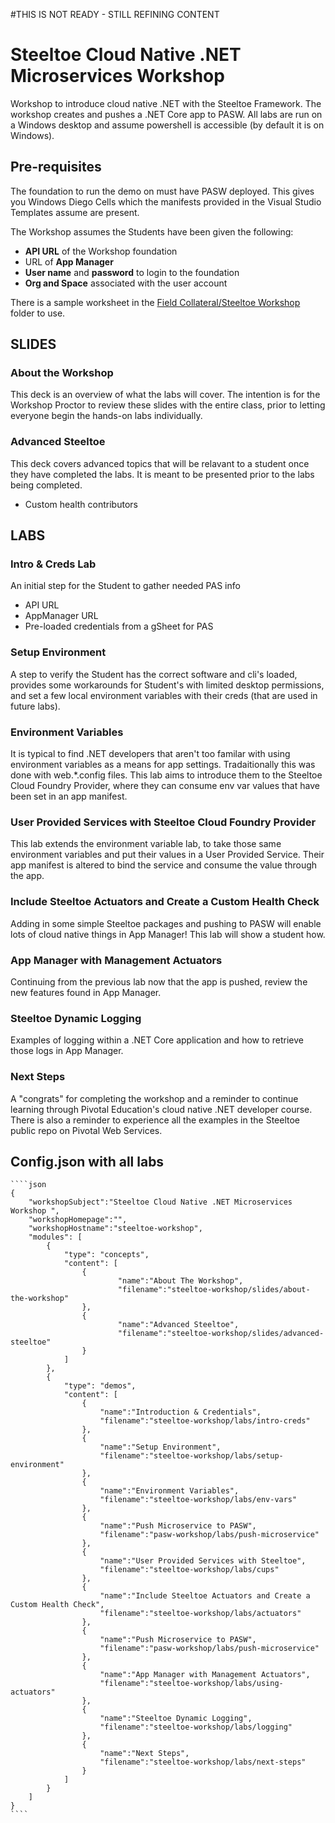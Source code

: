 #THIS IS NOT READY - STILL REFINING CONTENT

# Steeltoe Cloud Native .NET Microservices Workshop 

Workshop to introduce cloud native .NET with the Steeltoe Framework. The workshop creates and pushes a .NET Core app to PASW. All labs are run on a Windows desktop and assume powershell is accessible (by default it is on Windows).

## Pre-requisites

The foundation to run the demo on must have PASW deployed. This gives you Windows Diego Cells which the manifests provided in the Visual Studio Templates assume are present.

The Workshop assumes the Students have been given the following:
 - **API URL** of the Workshop foundation
 - URL of **App Manager**
 - **User name** and **password** to login to the foundation
 - **Org and Space** associated with the user account

There is a sample worksheet in the [Field Collateral/Steeltoe Workshop](https://drive.google.com/open?id=1ajWGLFQ2aE0Ta7iN3hF0jGwDp73VZt9P) folder to use.

## SLIDES
### About the Workshop

This deck is an overview of what the labs will cover. The intention is for the Workshop Proctor to review these slides with the entire class, prior to letting everyone begin the hands-on labs individually.

### Advanced Steeltoe

This deck covers advanced topics that will be relavant to a student once they have completed the labs. It is meant to be presented prior to the labs being completed.
- Custom health contributors

## LABS
### Intro & Creds Lab

An initial step for the Student to gather needed PAS info
 - API URL
 - AppManager URL
 - Pre-loaded credentials from a gSheet for PAS

### Setup Environment

A step to verify the Student has the correct software and cli's loaded, provides some workarounds for Student's with limited desktop permissions, and set a few local environment variables with their creds (that are used in future labs).

### Environment Variables

It is typical to find .NET developers that aren't too familar with using environment variables as a means for app settings. Tradaitionally this was done with web.*.config files. This lab aims to introduce them to the Steeltoe Cloud Foundry Provider, where they can consume env var values that have been set in an app manifest.

### User Provided Services with Steeltoe Cloud Foundry Provider

This lab extends the environment variable lab, to take those same environment variables and put their values in a User Provided Service. Their app manifest is altered to bind the service and consume the value through the app.

### Include Steeltoe Actuators and Create a Custom Health Check

Adding in some simple Steeltoe packages and pushing to PASW will enable lots of cloud native things in App Manager! This lab will show a student how.

### App Manager with Management Actuators

Continuing from the previous lab now that the app is pushed, review the new features found in App Manager.

### Steeltoe Dynamic Logging

Examples of logging within a .NET Core application and how to retrieve those logs in App Manager.

### Next Steps

A "congrats" for completing the workshop and a reminder to continue learning through Pivotal Education's cloud native .NET developer course. There is also a reminder to experience all the examples in the Steeltoe public repo on Pivotal Web Services.

## Config.json with all labs

	````json
	{
		"workshopSubject":"Steeltoe Cloud Native .NET Microservices Workshop ",
		"workshopHomepage":"",
		"workshopHostname":"steeltoe-workshop",
		"modules": [
			{
				"type": "concepts",
				"content": [
					{
							"name":"About The Workshop",
							"filename":"steeltoe-workshop/slides/about-the-workshop"
					},
					{
							"name":"Advanced Steeltoe",
							"filename":"steeltoe-workshop/slides/advanced-steeltoe"
					}
				]
			},
			{
				"type": "demos",
				"content": [
					{
						"name":"Introduction & Credentials",
						"filename":"steeltoe-workshop/labs/intro-creds"
					},
					{
						"name":"Setup Environment",
						"filename":"steeltoe-workshop/labs/setup-environment"
					},
					{
						"name":"Environment Variables",
						"filename":"steeltoe-workshop/labs/env-vars"
					},
					{
						"name":"Push Microservice to PASW",
						"filename":"pasw-workshop/labs/push-microservice"
					},
					{
						"name":"User Provided Services with Steeltoe",
						"filename":"steeltoe-workshop/labs/cups"
					},
					{
						"name":"Include Steeltoe Actuators and Create a Custom Health Check",
						"filename":"steeltoe-workshop/labs/actuators"
					},
					{
						"name":"Push Microservice to PASW",
						"filename":"pasw-workshop/labs/push-microservice"
					},
					{
						"name":"App Manager with Management Actuators",
						"filename":"steeltoe-workshop/labs/using-actuators"
					},
					{
						"name":"Steeltoe Dynamic Logging",
						"filename":"steeltoe-workshop/labs/logging"
					},
					{
						"name":"Next Steps",
						"filename":"steeltoe-workshop/labs/next-steps"
					}
				]
			}
		]
	}
	````